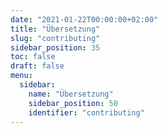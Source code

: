```yaml
---
date: "2021-01-22T00:00:00+02:00"
title: "Übersetzung"
slug: "contributing"
sidebar_position: 35
toc: false
draft: false
menu:
  sidebar:
    name: "Übersetzung"
    sidebar_position: 50
    identifier: "contributing"
---
```

